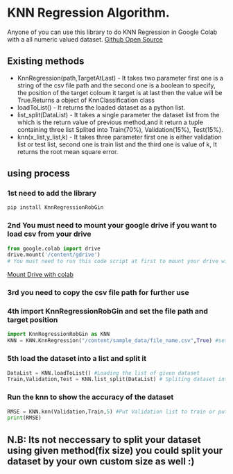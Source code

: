 # KNN Regression Algorithm.
Anyone of you can use this library to do KNN Regression in Google Colab
with a all numeric valued dataset.
[Github Open Source](https://github.com/Mrrobi/python/tree/master/packages/KnnRegression)

## Existing methods
* KnnRegression(path,TargetAtLast) - It takes two parameter first one is a string of the csv file path and the second one is a boolean to specify, the position of the target coloum it target is at last then the value will be True.Returns a object of KnnClassification class
* loadToList() - It returns the loaded dataset as a python list.
* list_split(DataList) - It takes a single parameter the dataset list from the which is the return value of previous method,and it return a tuple containing three list Splited into Train(70%), Validation(15%), Test(15%).
* knn(x_list,y_list,k) - It takes three parameter first one is either validation list or test list, second one is train list and the third one is value of k, It returns the root mean square error.


## using process

### 1st need to add the library
```python
pip install KnnRegressionRobGin
```
### 2nd You must need to mount your google drive if you want to load csv from your drive
```python
from google.colab import drive
drive.mount('/content/gdrive')
# You must need to run this code script at first to mount your drive with colab 
```
[Mount Drive with colab](https://colab.research.google.com/notebooks/io.ipynb)

### 3rd you need to copy the csv file path for further use

### 4th import KnnRegressionRobGin and set the file path and target position
```python
import KnnRegressionRobGin as KNN
KNN = KNN.KnnRegression("/content/sample_data/file_name.csv",True) #set path
```
### 5th load the dataset into a list and split it 
```python
DataList = KNN.loadToList() #Loading the list of given dataset
Train,Validation,Test = KNN.list_split(DataList) # Spliting dataset into three
```
### Run the knn to show the accuracy of the dataset 
```python
RMSE = KNN.knn(Validation,Train,5) #Put Validation list to train or put test list to test.(here k=5)
print(RMSE)
```

## N.B: Its not neccessary to split your dataset using given method(fix size) you could split your dataset by your own custom size as well :) 


